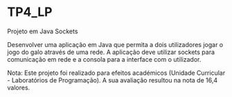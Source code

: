 # TP4_LP
Projeto em Java Sockets

Desenvolver uma aplicação em Java que permita a dois utilizadores jogar o jogo do galo
através de uma rede. A aplicação deve utilizar sockets para comunicação em rede e a
consola para a interface com o utilizador.

Nota: Este projeto foi realizado para efeitos académicos (Unidade Curricular - Laboratórios de Programação). A sua avaliação resultou na nota de 16,4 valores.
